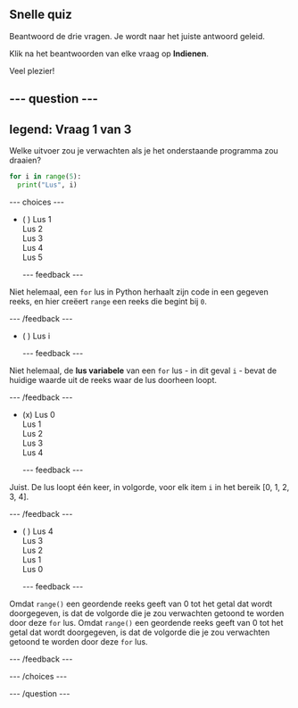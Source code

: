 ## Snelle quiz

Beantwoord de drie vragen. Je wordt naar het juiste antwoord geleid.

Klik na het beantwoorden van elke vraag op **Indienen**.

Veel plezier!

--- question ---
---
legend: Vraag 1 van 3
---

Welke uitvoer zou je verwachten als je het onderstaande programma zou draaien?

```python
for i in range(5):
  print("Lus", i)
```

--- choices ---

- ( ) Lus 1 <br> Lus 2 <br> Lus 3 <br> Lus 4 <br> Lus 5

  --- feedback ---

Niet helemaal, een `for` lus in Python herhaalt zijn code in een gegeven reeks, en hier creëert `range` een reeks die begint bij `0`.

  --- /feedback ---

- ( ) Lus i

  --- feedback ---

Niet helemaal, de **lus variabele** van een `for` lus - in dit geval `i` - bevat de huidige waarde uit de reeks waar de lus doorheen loopt.

  --- /feedback ---

- (x) Lus 0 <br> Lus 1 <br> Lus 2 <br> Lus 3 <br> Lus 4

  --- feedback ---

Juist. De lus loopt één keer, in volgorde, voor elk item `i` in het bereik [0, 1, 2, 3, 4].

  --- /feedback ---

- ( ) Lus 4 <br> Lus 3 <br> Lus 2 <br> Lus 1 <br> Lus 0

  --- feedback ---

Omdat `range()` een geordende reeks geeft van 0 tot het getal dat wordt doorgegeven, is dat de volgorde die je zou verwachten getoond te worden door deze `for` lus. Omdat `range()` een geordende reeks geeft van 0 tot het getal dat wordt doorgegeven, is dat de volgorde die je zou verwachten getoond te worden door deze `for` lus.

  --- /feedback ---

--- /choices ---

--- /question ---
